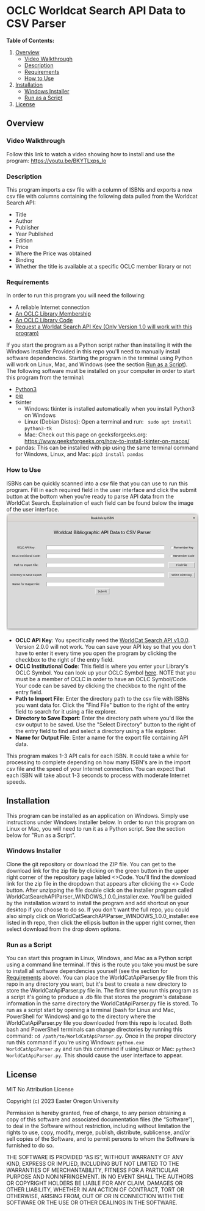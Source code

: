 # OCLC Worldcat Search API Data to CSV Parser

**Table of Contents:**

1. [Overview](#overview)
    - [Video Walkthrough](#video-walkthrough)
	- [Description](#description)
	- [Requirements](#requirements)
	- [How to Use](#how-to-use)
1. [Installation](#installation)
	 - [Windows Installer](#windows-installer)
	 - [Run as a Script](#run-as-a-script)
1. [License](#licence)

## **Overview**

### Video Walkthrough
Follow this link to watch a video showing how to install and use the program: https://youtu.be/BKYTLxps_lo 

### Description
This program imports a csv file with a column of ISBNs and exports a new csv file with columns containing the following data pulled from the Worldcat Search API:
- Title
- Author
- Publisher
- Year Published
- Edition
- Price
- Where the Price was obtained
- Binding
- Whether the title is available at a specific OCLC member library or not 


### Requirements
In order to run this program you will need the following:
- A reliable Internet connection
- [An OCLC Library Membership](https://www.oclc.org/en/membership/member-resources.html)
- [An OCLC Library Code](https://www.oclc.org/en/contacts/libraries.html)
- [Request a Worldat Search API Key (Only Version 1.0 will work with this program)](https://www.oclc.org/developer/api/oclc-apis/worldcat-search-api.en.html)

If you start the program as a Python script rather than installing it with the Windows Installer Provided in this repo you'll need to manually install software dependencies.  Starting the program in the terminal using Python will work on Linux, Mac, and Windows (see the section [Run as a Script](#run-as-a-script)).  The following software must be installed on your computer in order to start this program from the terminal:
- [Python3](https://www.python.org/downloads/)
- [pip](https://www.geeksforgeeks.org/download-and-install-pip-latest-version/)
- tkinter
	- Windows: tkinter is installed automatically when you install Python3 on Windows
	- Linux (Debian Distos): Open a terminal and run: ``` sudo apt install python3-tk```
	- Mac: Check out this page on geeksforgeeks.org: https://www.geeksforgeeks.org/how-to-install-tkinter-on-macos/
- pandas: This can be installed with pip using the same terminal command for Windows, Linux, and Mac: ```pip3 install pandas```
	

### How to Use
ISBNs can be quickly scanned into a csv file that you can use to run this program.  Fill in each required field in the user interface and click the submit button at the bottom when you're ready to parse API data from the WorldCat Search.  Explaination of each field can be found below the image of the user interface.
![Image of User Interface](./gui.png)
- **OCLC API Key**: You specifically need the [WorldCat Search API v1.0.0](https://www.oclc.org/developer/api/oclc-apis/worldcat-search-api.en.html).  Version 2.0.0 will not work.  You can save your API key so that you don't have to enter it every time you open the program by clicking the checkbox to the right of the entry field.  
- **OCLC Institutional Code**: This field is where you enter your Library's OCLC Symbol.  You can look up your OCLC Symbol [here](https://www.oclc.org/en/contacts/libraries.html).  NOTE that you must be a member of OCLC in order to have an OCLC Symbol/Code.  Your code can be saved by clicking the checkbox to the right of the entry field.
- **Path to Import File**: Enter the directory path to the csv file with ISBNs you want data for. Click the "Find File" button to the right of the entry field to search for it using a file explorer.
- **Directory to Save Export**: Enter the directory path where you'd like the csv output to be saved.  Use the "Select Directory" button to the right of the entry field to find and select a directory using a file explorer.
- **Name for Output File**: Enter a name for the export file containing API data.  

This program makes 1-3 API calls for each ISBN.  It could take a while for processing to complete depending on how many ISBN's are in the import csv file and the speed of your Internet connection.  You can expect that each ISBN will take about 1-3 seconds to process with moderate Internet speeds.  

## **Installation**
This program can be installed as an application on Windows.  Simply use instructions under Windows Installer below.  In order to run this program on Linux or Mac, you will need to run it as a Python script.  See the section below for "Run as a Script".  

### Windows Installer
Clone the git repository or download the ZIP file.  You can get to the download link for the zip file by clicking on the green button in the upper right corner of the repository page labled <>Code.  You'll find the download link for the zip file in the dropdown that appears after clicking the <> Code button. After unzipping the file double click on the installer program called WorldCatSearchAPIParser_WINDOWS_1.0.0_installer.exe.  You'll be guided by the installation wizard to install the program and add shortcut on your desktop if you choose to do so.  If you don't want the full repo, you could also simply click on WorldCatSearchAPIParser_WINDOWS_1.0.0_installer.exe listed in th repo, then click the ellipsis button in the upper right corner, then select download from the drop down options.

### Run as a Script
You can start this program in Linux, Windows, and Mac as a Python script using a command line terminal.  If this is the route you take you must be sure to install all software dependencies yourself (see the section for [Requirements](#requirements) above).  You can place the WorldCatApiParser.py file from this repo in any directory you want, but it's best to create a new directory to store the WorldCatApiParser.py file in.  The first time you run this program as a script it's going to produce a .db file that stores the program's database information in the same directory the WorldCatApiParser.py file is stored.  To run as a script start by opening a terminal (bash for Linux and Mac, PowerShell for Windows) and go to the directory where the WorldCatApiParser.py file you downloaded from this repo is located.  Both bash and PowerShell terminals can change directories by running this command: ```cd /path/to/WorldCatApiParser.py```.  Once in the proper directory run this command if you're using Windows: ```python.exe WorldCatApiParser.py``` and run this command if using Linux or Mac: ```python3 WorldCatApiParser.py```.  This should cause the user interface to appear.


## **License**
MIT No Attribution License

Copyright (c) 2023 Easter Oregon University

Permission is hereby granted, free of charge, to any person obtaining a copy of this software and associated documentation files (the “Software”), to deal in the Software without restriction, including without limitation the rights to use, copy, modify, merge, publish, distribute, sublicense, and/or sell copies of the Software, and to permit persons to whom the Software is furnished to do so.

THE SOFTWARE IS PROVIDED “AS IS”, WITHOUT WARRANTY OF ANY KIND, EXPRESS OR IMPLIED, INCLUDING BUT NOT LIMITED TO THE WARRANTIES OF MERCHANTABILITY, FITNESS FOR A PARTICULAR PURPOSE AND NONINFRINGEMENT. IN NO EVENT SHALL THE AUTHORS OR COPYRIGHT HOLDERS BE LIABLE FOR ANY CLAIM, DAMAGES OR OTHER LIABILITY, WHETHER IN AN ACTION OF CONTRACT, TORT OR OTHERWISE, ARISING FROM, OUT OF OR IN CONNECTION WITH THE SOFTWARE OR THE USE OR OTHER DEALINGS IN THE SOFTWARE.